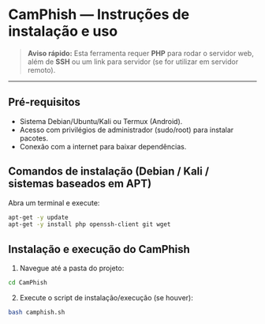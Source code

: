 # CamPhish — Instruções de instalação e uso

> **Aviso rápido:** Esta ferramenta requer **PHP** para rodar o servidor web, além de **SSH** ou um link para servidor (se for utilizar em servidor remoto).

---

## Pré-requisitos

* Sistema Debian/Ubuntu/Kali ou Termux (Android).
* Acesso com privilégios de administrador (sudo/root) para instalar pacotes.
* Conexão com a internet para baixar dependências.

## Comandos de instalação (Debian / Kali / sistemas baseados em APT)

Abra um terminal e execute:

```bash
apt-get -y update
apt-get -y install php openssh-client git wget
```


## Instalação e execução do CamPhish

1. Navegue até a pasta do projeto:

```bash
cd CamPhish
```

2. Execute o script de instalação/execução (se houver):

```bash
bash camphish.sh
```

